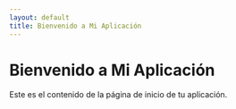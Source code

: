 ```yaml
---
layout: default
title: Bienvenido a Mi Aplicación
---
```


# Bienvenido a Mi Aplicación

Este es el contenido de la página de inicio de tu aplicación.